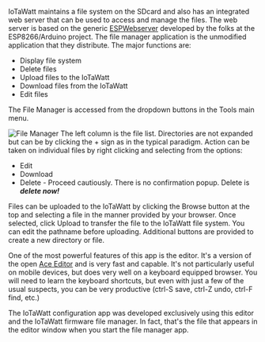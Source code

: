 IoTaWatt maintains a file system on the SDcard and also has an integrated web server that can be used to access and manage the files.  The web server is based on the generic [ESPWebserver](https://github.com/esp8266/ESPWebServer) developed by the folks at the ESP8266/Arduino project.  The file manager application is the unmodified application that they distribute.
The major functions are:
* Display file system
* Delete files
* Upload files to the IoTaWatt
* Download files from the IoTaWatt
* Edit files

The File Manager is accessed from the dropdown buttons in the Tools main menu.

![File Manager](https://screenshots.firefoxusercontent.com/images/254d3e23-c8fe-41ae-899c-3d32569ed644.png)
The left column is the file list.  Directories are not expanded but can be by clicking the + sign as in the typical paradigm.
Action can be taken on individual files by right clicking and selecting from the options:
* Edit
* Download
* Delete - Proceed cautiously.  There is no confirmation popup.  Delete is _**delete now!**_

Files can be uploaded to the IoTaWatt by clicking the Browse button at the top and selecting a file in the manner provided by your browser.  Once selected, click Upload to transfer the file to the IoTaWatt file system. You can edit the pathname before uploading.  Additional buttons are provided to create a new directory or file.

One of the most powerful features of this app is the editor. It's a version of the open [Ace Editor](https://ace.c9.io/) and is very fast and capable.  It's not particularly useful on mobile devices, but does very well on a keyboard equipped browser.  You will need to learn the keyboard shortcuts, but even with just a few of the usual suspects, you can be very productive (ctrl-S save, ctrl-Z undo, ctrl-F find, etc.)

The IoTaWatt configuration app was developed exclusively using this editor and the IoTaWatt firmware file manager. In fact, that's the file that appears in the editor window when you start the file manager app.
 